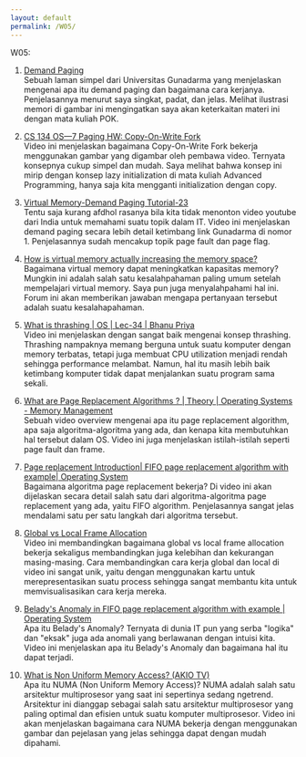 ```yaml
---
layout: default
permalink: /W05/
---
```


W05:

1. [Demand Paging](http://ftp.gunadarma.ac.id/linux/docs/v06/Kuliah/SistemOperasi/BUKU/SistemOperasi-4.X-2/ch05s02.html)<br>
   Sebuah laman simpel dari Universitas Gunadarma yang menjelaskan mengenai apa itu demand paging dan bagaimana cara kerjanya. Penjelasannya menurut saya singkat, padat, dan jelas. Melihat ilustrasi memori di gambar ini mengingatkan saya akan keterkaitan materi ini dengan mata kuliah POK.

2. [CS 134 OS—7 Paging HW: Copy-On-Write Fork](https://www.youtube.com/watch?v=ViUwLytKzTY)<br>
   Video ini menjelaskan bagaimana Copy-On-Write Fork bekerja menggunakan gambar yang digambar oleh pembawa video. Ternyata konsepnya cukup simpel dan mudah. Saya melihat bahwa konsep ini mirip dengan konsep lazy initialization di mata kuliah Advanced Programming, hanya saja kita mengganti initialization dengan copy.

3. [Virtual Memory-Demand Paging Tutorial-23](https://www.youtube.com/watch?v=JZ6ocz3Dess)<br>
   Tentu saja kurang afdhol rasanya bila kita tidak menonton video youtube dari India untuk memahami suatu topik dalam IT. Video ini menjelaskan demand paging secara lebih detail ketimbang link Gunadarma di nomor 1. Penjelasannya sudah mencakup topik page fault dan page flag.

4. [How is virtual memory actually increasing the memory space?](https://superuser.com/questions/1165420/how-is-virtual-memory-actually-increasing-the-memory-space)<br>
   Bagaimana virtual memory dapat meningkatkan kapasitas memory? Mungkin ini adalah salah satu kesalahpahaman paling umum setelah mempelajari virtual memory. Saya pun juga menyalahpahami hal ini. Forum ini akan memberikan jawaban mengapa pertanyaan tersebut adalah suatu kesalahapahaman.

5. [What is thrashing | OS | Lec-34 | Bhanu Priya](https://www.youtube.com/watch?v=2XMVk5YA7vA)<br>
   Video ini menjelaskan dengan sangat baik mengenai konsep thrashing. Thrashing nampaknya memang berguna untuk suatu komputer dengan memory terbatas, tetapi juga membuat CPU utilization menjadi rendah sehingga performance melambat. Namun, hal itu masih lebih baik ketimbang komputer tidak dapat menjalankan suatu program sama sekali.

6. [What are Page Replacement Algorithms ? | Theory | Operating Systems - Memory Management](https://www.youtube.com/watch?v=mIJIDC-u8JU)<br>
   Sebuah video overview mengenai apa itu page replacement algorithm, apa saja algoritma-algoritma yang ada, dan kenapa kita membutuhkan hal tersebut dalam OS. Video ini juga menjelaskan istilah-istilah seperti page fault dan frame.

7. [Page replacement Introduction| FIFO page replacement algorithm with example| Operating System](https://www.youtube.com/watch?v=FWoMSiMep80&t=22s)<br>
   Bagaimana algoritma page replacement bekerja? Di video ini akan dijelaskan secara detail salah satu dari algoritma-algoritma page replacement yang ada, yaitu FIFO algorithm. Penjelasannya sangat jelas mendalami satu per satu langkah dari algoritma tersebut.

8. [Global vs Local Frame Allocation](https://www.youtube.com/watch?v=INkGpEuO5XA)<br>
   Video ini membandingkan bagaimana global vs local frame allocation bekerja sekaligus membandingkan juga kelebihan dan kekurangan masing-masing. Cara membandingkan cara kerja global dan local di video ini sangat unik, yaitu dengan menggunakan kartu untuk merepresentasikan suatu process sehingga sangat membantu kita untuk memvisualisasikan cara kerja mereka.

9. [Belady's Anomaly in FIFO page replacement algorithm with example | Operating System](https://www.youtube.com/watch?v=lfOOkEZLG-w)<br>
   Apa itu Belady's Anomaly? Ternyata di dunia IT pun yang serba "logika" dan "eksak" juga ada anomali yang berlawanan dengan intuisi kita. Video ini menjelaskan apa itu Belady's Anomaly dan bagaimana hal itu dapat terjadi.

10. [What is Non Uniform Memory Access? (AKIO TV)](https://www.youtube.com/watch?v=Vmb8xGD-LV8)<br>
    Apa itu NUMA (Non Uniform Memory Access)? NUMA adalah salah satu arsitektur multiprosesor yang saat ini sepertinya sedang ngetrend. Arsitektur ini dianggap sebagai salah satu arsitektur multiprosesor yang paling optimal dan efisien untuk suatu komputer multiprosesor. Video ini akan menjelaskan bagaimana cara NUMA bekerja dengan menggunakan gambar dan pejelasan yang jelas sehingga dapat dengan mudah dipahami.

